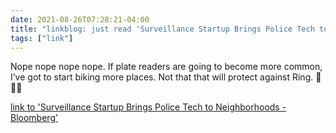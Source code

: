 ```yaml
---
date: 2021-08-26T07:28:21-04:00
title: "linkblog: just read 'Surveillance Startup Brings Police Tech to Neighborhoods - Bloomberg'"
tags: ["link"]
---
```

Nope nope nope nope. If plate readers are going to become more common, I’ve got to start biking more places. Not that that will protect against Ring. 🤮🤮🤮
 
[link to 'Surveillance Startup Brings Police Tech to Neighborhoods - Bloomberg'](https://www.bloomberg.com/news/features/2021-08-04/surveillance-startup-brings-police-tech-to-neighborhoods)
